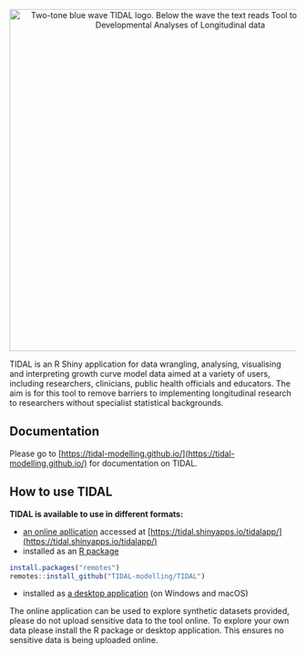 <p align="center">
<img width="600" alt="Two-tone blue wave TIDAL logo. Below the wave the text reads Tool to Implement Developmental Analyses of Longitudinal data" src="https://user-images.githubusercontent.com/24313187/216609683-bac9e15c-6860-4441-a9ae-936f81940b1b.png">
</p>

TIDAL is an R Shiny application for data wrangling, analysing, visualising and interpreting growth curve model data aimed at a variety of users, including researchers, clinicians, public health officials and educators. The aim is for this tool to remove barriers to implementing longitudinal research to researchers without specialist statistical backgrounds. 

## Documentation

Please go to [https://tidal-modelling.github.io/](https://tidal-modelling.github.io/) for documentation on TIDAL.

## How to use TIDAL

**TIDAL is available to use in different formats:**
* [an online apllication](https://tidal-modelling.github.io/docs/installation/Online) accessed at [https://tidal.shinyapps.io/tidalapp/](https://tidal.shinyapps.io/tidalapp/)
* installed as an [R package](https://tidal-modelling.github.io/docs/installation/R_package)
```r
install.packages("remotes")
remotes::install_github("TIDAL-modelling/TIDAL")
```
* installed as [a desktop application](https://tidal-modelling.github.io/docs/installation/desktop) (on Windows and macOS)

The online application can be used to explore synthetic datasets provided, please do not upload sensitive data to the tool online. To explore your own data please install the R package or desktop application. This ensures no sensitive data is being uploaded online.
